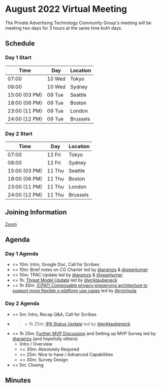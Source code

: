 # August 2022 Virtual Meeting

The Private Advertising Technology Community Group's meeting will be meeting two days for 3 hours at the same time both days.

## Schedule 

### Day 1 Start 

| Time          | Day    | Location      |
| ------------- | ------ | ------------- |
| 07:00         | 10 Wed | Tokyo         |
| 08:00         | 10 Wed | Sydney        |
| 15:00 (03 PM) | 09 Tue | Seattle       |
| 18:00 (06 PM) | 09 Tue | Boston        |
| 23:00 (11 PM) | 09 Tue | London        |
| 24:00 (12 PM) | 09 Tue | Brussels      |

### Day 2 Start 

| Time          | Day    | Location      |
| ------------- | ------ | ------------- |
| 07:00         | 12 Fri | Tokyo         |
| 08:00         | 12 Fri | Sydney        |
| 15:00 (03 PM) | 11 Thu | Seattle       |
| 18:00 (06 PM) | 11 Thu | Boston        |
| 23:00 (11 PM) | 11 Thu | London        |
| 24:00 (12 PM) | 11 Thu | Brussels      |

## Joining Information

[Zoom](https://mit.zoom.us/j/95356244879?pwd=NDBwZmxleTMwcHFpZG1MZW1tUXhVUT09)

## Agenda

### Day 1 Agenda

- <= 10m: Intro, Google Doc, Call for Scribes
- == 10m: Brief notes on CG Charter led by [@aramzs](https://github.com/aramzs) & [@seanturner](https://github.com/seanturner)
- <= 10m: TPAC Update led by [@aramzs](https://github.com/aramzs) & [@seanturner](https://github.com/seanturner)
- <= 1h: [Threat Model Update](https://github.com/patcg/meetings/issues/69) led by [@eriktaubeneck](https://github.com/eriktaubeneck)
- ~= 1h 30m: [(CPA?) Composable privacy-preserving architecture to support more flexible x-platform use cases](https://github.com/patcg/meetings/issues/65) led by [@rmirisola](https://github.com/rmirisola)

### Day 2 Agenda 

- == 5m: Intro, Recap Q&A, Call for Scribes
- >= 1h 25m: [IPA Status Update](https://github.com/patcg/meetings/issues/70) led by [@eriktaubeneck](https://github.com/eriktaubeneck)
- <= 1h 25m: [Further MVP Discussion](https://github.com/patcg/meetings/issues/56) and Setting up MVP Survey led by [@aramzs](https://github.com/aramzs) (and hopefully others)
  - Intro / Overview
  - <= 30m: Absolutely Required
  - <= 25m: Nice to have / Advanced Capabilities
  - <= 30m: Survey Design
- == 5m: Closing

## Minutes
